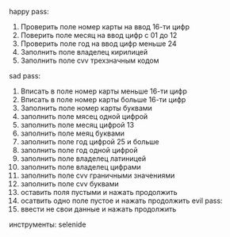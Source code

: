happy pass:
1. Проверить поле номер карты на ввод 16-ти цифр
2. Поверить поле месяц на ввод цифр с 01 до 12
3. Проверить поле год на ввод цифр меньше 24
4. Заполнить поле владелец кирилицей
5. Заполнить поле cvv трехзначным кодом


sad pass:
1. Вписать в поле номер карты меньше 16-ти цифр
2. Вписать в поле номер карты больше 16-ти цифр
3. Заполнить поле номер карты буквами
4. заполнить поле мясец одной цифрой
5. заполнить поле месяц цифрой 13
6. заполнить поле меяц буквами
7. заполнить поле год цифрой 25 и больше
8. заполнить поле год одной цифрой
9. заполнить поле владелец латиницей
10. заполнить поле владелец цифрами
11. заполнить поле cvv граничными значениями
12. заполнить поле cvv буквами
13. оставить поля пустыми и нажать продолжить
14. осатвить одно поле пустое и нажать продолжить
evil pass:
1. ввести не свои данные и нажать продолжить


инструменты: selenide

